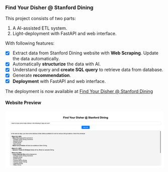 ### Find Your Disher @ Stanford Dining
This project consists of two parts:
1. A AI-assisted ETL system.
2. Light-deployment with FastAPI and web interface.

With following features:
- [x] Extract data from Stanford Dining website with **Web Scraping**. Update the data automatically.
- [x] Automatically **structurize** the data with AI.
- [x] Understand query and **create SQL query** to retrieve data from database.
- [x] Generate **recommendation**.
- [x] **Deployment** with FastAPI and web interface.

The deployment is now available at [Find Your Disher @ Stanford Dining](https://fastapi-app-902489793845.us-central1.run.app/)

#### Website Preview
![preview](preview.png)